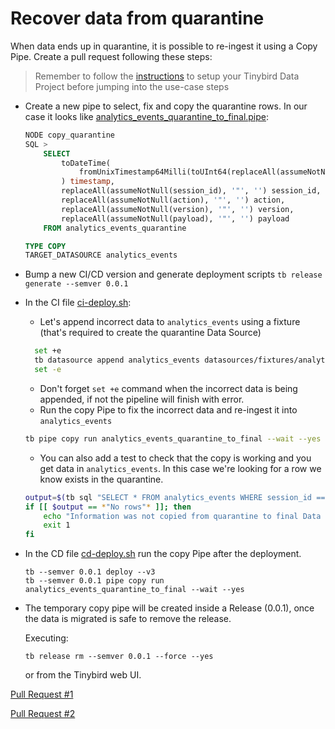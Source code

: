 # Recover data from quarantine

When data ends up in quarantine, it is possible to re-ingest it using a Copy Pipe. Create a pull request following these steps:

> Remember to follow the [instructions](../README.md) to setup your Tinybird Data Project before jumping into the use-case steps

- Create a new pipe to select, fix and copy the quarantine rows. In our case it looks like [analytics_events_quarantine_to_final.pipe](./pipes/analytics_events_quarantine_to_final.pipe):
  ```sql
  NODE copy_quarantine
  SQL >
      SELECT
          toDateTime(
              fromUnixTimestamp64Milli(toUInt64(replaceAll(assumeNotNull(timestamp), '"', '')) * 1000)
          ) timestamp,
          replaceAll(assumeNotNull(session_id), '"', '') session_id,
          replaceAll(assumeNotNull(action), '"', '') action,
          replaceAll(assumeNotNull(version), '"', '') version,
          replaceAll(assumeNotNull(payload), '"', '') payload
      FROM analytics_events_quarantine

  TYPE COPY
  TARGET_DATASOURCE analytics_events
  ```
- Bump a new CI/CD version and generate deployment scripts `tb release generate --semver 0.0.1`
- In the CI file [ci-deploy.sh](./deploy/0.0.1/ci-deploy.sh):
    - Let's append incorrect data to `analytics_events` using a fixture (that's required to create the quarantine Data Source)
    ```bash
      set +e
      tb datasource append analytics_events datasources/fixtures/analytics_events_errors.ndjson
      set -e
    ```
    - Don't forget `set +e` command when the incorrect data is being appended, if not the pipeline will finish with error.
    - Run the copy Pipe to fix the incorrect data and re-ingest it into `analytics_events`
    ```bash
    tb pipe copy run analytics_events_quarantine_to_final --wait --yes
    ```
    - You can also add a test to check that the copy is working and you get data in `analytics_events`. In this case we're looking for a row we know exists in the quarantine.
    ```bash
    output=$(tb sql "SELECT * FROM analytics_events WHERE session_id == 'b7b1965c-620a-402a-afe5-2d0eea0f9a34'")
    if [[ $output == *"No rows"* ]]; then
        echo "Information was not copied from quarantine to final Data Source 'analytics_events'"
        exit 1
    fi
    ```
- In the CD file [cd-deploy.sh](./deploy/0.0.1/cd-deploy.sh) run the copy Pipe after the deployment.
  ```
  tb --semver 0.0.1 deploy --v3
  tb --semver 0.0.1 pipe copy run analytics_events_quarantine_to_final --wait --yes
  ```
- The temporary copy pipe will be created inside a Release (0.0.1), once the data is migrated is safe to remove the release.
  
  Executing:
  ```
  tb release rm --semver 0.0.1 --force --yes
  ```
  or from the Tinybird web UI.


[Pull Request #1](https://github.com/tinybirdco/use-case-examples/pull/152)

[Pull Request #2](https://github.com/tinybirdco/use-case-examples/pull/160)

